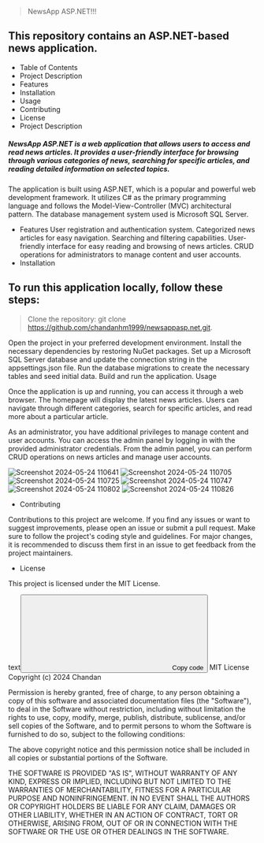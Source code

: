 > NewsApp ASP.NET!!!

## This repository contains an ASP.NET-based news application.

* Table of Contents
* Project Description
* Features
* Installation
* Usage
* Contributing
* License
* Project Description

##### NewsApp ASP.NET is a web application that allows users to access and read news articles. It provides a user-friendly interface for browsing through various categories of news, searching for specific articles, and reading detailed information on selected topics.

The application is built using ASP.NET, which is a popular and powerful web development framework. It utilizes C# as the primary programming language and follows the Model-View-Controller (MVC) architectural pattern. The database management system used is Microsoft SQL Server.

* Features
User registration and authentication system.
Categorized news articles for easy navigation.
Searching and filtering capabilities.
User-friendly interface for easy reading and browsing of news articles.
CRUD operations for administrators to manage content and user accounts.
* Installation

## To run this application locally, follow these steps:

> Clone the repository: git clone https://github.com/chandanhm1999/newsappasp.net.git.

Open the project in your preferred development environment.
Install the necessary dependencies by restoring NuGet packages.
Set up a Microsoft SQL Server database and update the connection string in the appsettings.json file.
Run the database migrations to create the necessary tables and seed initial data.
Build and run the application.
Usage

Once the application is up and running, you can access it through a web browser. The homepage will display the latest news articles. Users can navigate through different categories, search for specific articles, and read more about a particular article.

As an administrator, you have additional privileges to manage content and user accounts. You can access the admin panel by logging in with the provided administrator credentials. From the admin panel, you can perform CRUD operations on news articles and manage user accounts.

![Screenshot 2024-05-24 110641](https://github.com/chandanhm1999/newsappasp.net/assets/109410990/2c279df7-f7f4-4903-aec1-e2bee71567c0)
![Screenshot 2024-05-24 110705](https://github.com/chandanhm1999/newsappasp.net/assets/109410990/305ccf33-bd30-4971-b6ee-c7dca8b1008b)
![Screenshot 2024-05-24 110725](https://github.com/chandanhm1999/newsappasp.net/assets/109410990/5578be87-3a8b-4ebb-b72f-01842025016b)
![Screenshot 2024-05-24 110747](https://github.com/chandanhm1999/newsappasp.net/assets/109410990/01d1eb0b-91f6-4fb9-900b-73ab57ec9835)
![Screenshot 2024-05-24 110802](https://github.com/chandanhm1999/newsappasp.net/assets/109410990/07481933-83c9-4711-b7f6-d1ed6b70303e)
![Screenshot 2024-05-24 110826](https://github.com/chandanhm1999/newsappasp.net/assets/109410990/7eccab2b-02c0-4362-be05-713378e10141)


* Contributing

Contributions to this project are welcome. If you find any issues or want to suggest improvements, please open an issue or submit a pull request. Make sure to follow the project's coding style and guidelines. For major changes, it is recommended to discuss them first in an issue to get feedback from the project maintainers.

* License

This project is licensed under the MIT License.

text<button><svg><path></path></svg><span>Copy code</span><span></span></button>
MIT License
Copyright (c) 2024 Chandan

Permission is hereby granted, free of charge, to any person obtaining a copy of this software and associated documentation files (the "Software"), to deal in the Software without restriction, including without limitation the rights to use, copy, modify, merge, publish, distribute, sublicense, and/or sell copies of the Software, and to permit persons to whom the Software is furnished to do so, subject to the following conditions:

The above copyright notice and this permission notice shall be included in all copies or substantial portions of the Software.

THE SOFTWARE IS PROVIDED "AS IS", WITHOUT WARRANTY OF ANY KIND, EXPRESS OR IMPLIED, INCLUDING BUT NOT LIMITED TO THE WARRANTIES OF MERCHANTABILITY, FITNESS FOR A PARTICULAR PURPOSE AND NONINFRINGEMENT. IN NO EVENT SHALL THE AUTHORS OR COPYRIGHT HOLDERS BE LIABLE FOR ANY CLAIM, DAMAGES OR OTHER LIABILITY, WHETHER IN AN ACTION OF CONTRACT, TORT OR OTHERWISE, ARISING FROM, OUT OF OR IN CONNECTION WITH THE SOFTWARE OR THE USE OR OTHER DEALINGS IN THE SOFTWARE.

